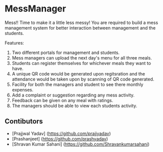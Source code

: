 # MessManager

Mess!! Time to make it a little less messy! You are required to build a mess management
system for better interaction between management and the students.

Features:
1. Two different portals for management and students.
2. Mess managers can upload the next day's menu for all three meals.
3. Students can register themselves for whichever meals they want to have.
4. A unique QR code would be generated upon regitsration and the attendance would be taken upon by scanning of QR code generated.
5. Facility for both the managers and student to see there monthly expenses.
6. Add a complaint or suggestion regarding any mess activity.
7. Feedback can be given on any meal with ratings.
8. The managers should be able to view each students activity.

## Contibutors
* [Prajjwal Yadav] (https://github.com/prajjyadav)
* [Prashanjeet] (https://github.com/prashyadav)
* [Shravan Kumar Sahani] (https://github.com/Shravankumarsahani)

